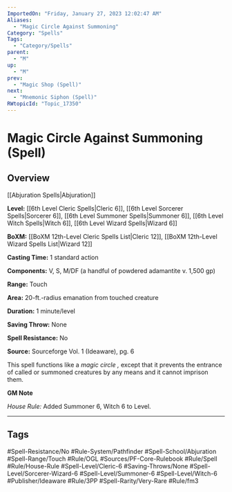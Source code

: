 ```yaml
---
ImportedOn: "Friday, January 27, 2023 12:02:47 AM"
Aliases:
  - "Magic Circle Against Summoning"
Category: "Spells"
Tags:
  - "Category/Spells"
parent:
  - "M"
up:
  - "M"
prev:
  - "Magic Shop (Spell)"
next:
  - "Mnemonic Siphon (Spell)"
RWtopicId: "Topic_17350"
---
```

# Magic Circle Against Summoning (Spell)
## Overview
[[Abjuration Spells|Abjuration]] 

**Level:** [[6th Level Cleric Spells|Cleric 6]], [[6th Level Sorcerer Spells|Sorcerer 6]], [[6th Level Summoner Spells|Summoner 6]], [[6th Level Witch Spells|Witch 6]], [[6th Level Wizard Spells|Wizard 6]]

**BoXM:** [[BoXM 12th-Level Cleric Spells List|Cleric 12]], [[BoXM 12th-Level Wizard Spells List|Wizard 12]]

**Casting Time:** 1 standard action

**Components:** V, S, M/DF (a handful of powdered adamantite v. 1,500 gp)

**Range:** Touch

**Area:** 20-ft.-radius emanation from touched creature

**Duration:** 1 minute/level

**Saving Throw:** None

**Spell Resistance:** No

**Source:** Sourceforge Vol. 1 (Ideaware), pg. 6

This spell functions like a *magic circle ,* except that it prevents the entrance of called or summoned creatures by any means and it cannot imprison them.

**GM Note**

*House Rule:* Added Summoner 6, Witch 6 to Level.


---
## Tags
#Spell-Resistance/No #Rule-System/Pathfinder #Spell-School/Abjuration #Spell-Range/Touch #Rule/OGL #Sources/PF-Core-Rulebook #Rule/Spell #Rule/House-Rule #Spell-Level/Cleric-6 #Saving-Throws/None #Spell-Level/Sorcerer-Wizard-6 #Spell-Level/Summoner-6 #Spell-Level/Witch-6 #Publisher/Ideaware #Rule/3PP #Spell-Rarity/Very-Rare #Rule/fm3

